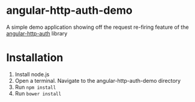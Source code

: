 angular-http-auth-demo
======================

A simple demo application showing off the request re-firing feature of the [angular-http-auth](https://github.com/witoldsz/angular-http-auth) library


Installation
======================
1. Install node.js
2. Open a terminal. Navigate to the angular-http-auth-demo directory
3. Run `npm install`
4. Run `bower install`
